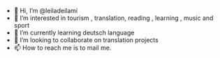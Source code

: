 - 👋 Hi, I’m @leiladeilami
- 👀 I’m interested in tourism , translation, reading , learning , music and sport
- 🌱 I’m currently learning deutsch language
- 💞️ I’m looking to collaborate on translation projects
- 📫 How to reach me is to mail me.

<!---
leiladeilami/leiladeilami is a ✨ special ✨ repository because its `README.md` (this file) appears on your GitHub profile.
You can click the Preview link to take a look at your changes.
--->
